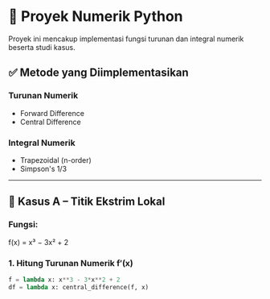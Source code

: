 # 📘 Proyek Numerik Python

Proyek ini mencakup implementasi fungsi turunan dan integral numerik beserta studi kasus.

## ✅ Metode yang Diimplementasikan

### Turunan Numerik
- Forward Difference
- Central Difference

### Integral Numerik
- Trapezoidal (n-order)
- Simpson's 1/3

---

## 📌 Kasus A – Titik Ekstrim Lokal

### Fungsi:
f(x) = x³ − 3x² + 2

### 1. Hitung Turunan Numerik f′(x)

```python
f = lambda x: x**3 - 3*x**2 + 2
df = lambda x: central_difference(f, x)
